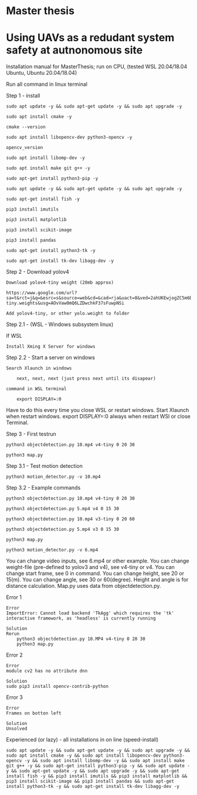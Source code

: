 # Master thesis
# Using UAVs as a redudant system safety at autnonomous site

Installation manual for MasterThesis; run on CPU, (tested WSL 20.04/18.04 Ubuntu, Ubuntu 20.04/18.04)

Run all command in linux terminal

Step 1 - install

	sudo apt update -y && sudo apt-get update -y && sudo apt upgrade -y 

	sudo apt install cmake -y

	cmake --version

	sudo apt install libopencv-dev python3-opencv -y 

	opencv_version

	sudo apt install libomp-dev -y 

	sudo apt install make git g++ -y 

	sudo apt-get install python3-pip -y

	sudo apt update -y && sudo apt-get update -y && sudo apt upgrade -y

	sudo apt-get install fish -y
		
	pip3 install imutils

	pip3 install matplotlib

	pip3 install scikit-image

	pip3 install pandas

	sudo apt-get install python3-tk -y

	sudo apt-get install tk-dev libagg-dev -y

Step 2 - Download yolov4

	Download yolov4-tiny weight (20mb approx) 
	
	https://www.google.com/url?sa=t&rct=j&q=&esrc=s&source=web&cd=&cad=rja&uact=8&ved=2ahUKEwjogZC5m6DtAhXjxIsKHRR1CccQFjAAegQIBRAC&url=https%3A%2F%2Fgithub.com%2FAlexeyAB%2Fdarknet%2Freleases%2Fdownload%2Fdarknet_yolo_v4_pre%2Fyolov4-tiny.weights&usg=AOvVaw0mQ6LZDwchkF37sFuwpNSi
	
	Add yolov4-tiny, or other yolo.weight to folder 

Step 2.1 - (WSL - Windows subsystem linux)

If WSL

	Install Xming X Server for windows

Step 2.2 - Start a server on windows
	
	Search Xlaunch in windows

		next, next, next (just press next until its disapear)

	command in WSL terminal
	
		export DISPLAY=:0

Have to do this every time you close WSL or restart windows. Start Xlaunch when restart windows. export DISPLAY=:0 always when restart WSl or close Terminal. 

Step 3 - First testrun

	python3 objectdetection.py 10.mp4 v4-tiny 0 20 30
	
	python3 map.py
	
Step 3.1 - Test motion detection
	
	python3 motion_detector.py -v 10.mp4
	

Step 3.2 - Example commands
	
	python3 objectdetection.py 10.mp4 v4-tiny 0 20 30
	
	python3 objectdetection.py 5.mp4 v4 0 15 30
	
	python3 objectdetection.py 10.mp4 v3-tiny 0 20 60
	
	python3 objectdetection.py 5.mp4 v3 0 15 30
	
	python3 map.py
	
	python3 motion_detector.py -v 6.mp4

You can change video inputs, see 6.mp4 or other example. You can change weight-file (pre-defined to yolov3 and v4), see v4-tiny or v4. You can change start frame, see 0 in command. You can change height, see 20 or 15(m). You can change angle, see 30 or 60(degree). Height and angle is for distance calculation. Map.py uses data from objectdetection.py. 

Error 1
	
	Error
	ImportError: Cannot load backend 'TkAgg' which requires the 'tk' interactive framework, as 'headless' is currently running

	Solution
	Rerun
		python3 objectdetection.py 10.MP4 v4-tiny 0 20 30
		python3 map.py
	
Error 2
	
	Error
	module cv2 has no attribute dnn
	
	Solution
	sudo pip3 install opencv-contrib-python
	
Error 3
	
	Error
	Frames on botton left

	Solution
	Unsolved 
	
Experienced (or lazy) - all installations in on line (speed-install)

	sudo apt update -y && sudo apt-get update -y && sudo apt upgrade -y && sudo apt install cmake -y && sudo apt install libopencv-dev python3-opencv -y && sudo apt install libomp-dev -y && sudo apt install make git g++ -y && sudo apt-get install python3-pip -y && sudo apt update -y && sudo apt-get update -y && sudo apt upgrade -y && sudo apt-get install fish -y && pip3 install imutils && pip3 install matplotlib && pip3 install scikit-image && pip3 install pandas && sudo apt-get install python3-tk -y && sudo apt-get install tk-dev libagg-dev -y 
